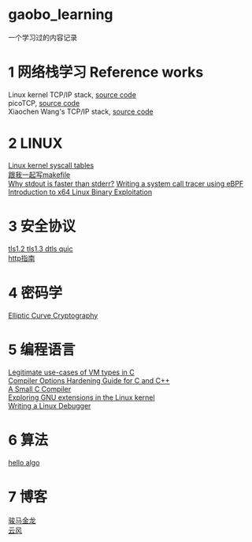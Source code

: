 # gaobo_learning
一个学习过的内容记录


# 1 网络栈学习 Reference works
Linux kernel TCP/IP stack, [source code](https://git.kernel.org/pub/scm/linux/kernel/git/torvalds/linux.git/tree/net/ipv4 "linux kernel")   
picoTCP, [source code](https://github.com/tass-belgium/picotcp "")   
Xiaochen Wang's TCP/IP stack, [source code](https://github.com/chobits/tapip "")

# 2 LINUX
[Linux kernel syscall tables](https://syscalls.mebeim.net/ "")  
[跟我一起写makefile](https://seisman.github.io/how-to-write-makefile/variables.html "")  
[Why stdout is faster than stderr?](https://blog.orhun.dev/stdout-vs-stderr/ "")
[Writing a system call tracer using eBPF](https://sh4dy.com/2024/08/03/beetracer/ "")
[Introduction to x64 Linux Binary Exploitation](https://valsamaras.medium.com/introduction-to-x64-linux-binary-exploitation-part-1-14ad4a27aeef)


# 3 安全协议
[tls1.2 tls1.3 dtls quic](https://xargs.org/ "")  
[http指南](https://developer.mozilla.org/zh-CN/docs/Web/HTTP)

# 4 密码学
[Elliptic Curve Cryptography](https://andrea.corbellini.name/2015/05/17/elliptic-curve-cryptography-a-gentle-introduction/ "")

# 5 编程语言
[Legitimate use-cases of VM types in C](https://web.archive.org/web/20230324122404/https://blog.joren.ga/vla-usecases "")   
[Compiler Options Hardening Guide for C and C++](https://best.openssf.org/Compiler-Hardening-Guides/Compiler-Options-Hardening-Guide-for-C-and-C++.html "")   
[A Small C Compiler](https://github.com/rui314/chibicc)   
[Exploring GNU extensions in the Linux kernel](https://maskray.me/blog/2024-05-12-exploring-gnu-extensions-in-linux-kernel)   
[Writing a Linux Debugger](https://blog.tartanllama.xyz/writing-a-linux-debugger-setup/)  


# 6 算法
[hello algo](https://www.hello-algo.com/ "") 

# 7 博客
[骏马金龙](https://junmajinlong.github.io/shell/index/index.html "")  
[云风](https://blog.codingnow.com/ "") 
